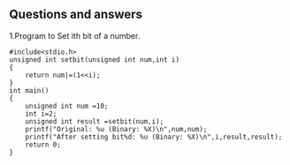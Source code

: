## Questions and answers
1.Program to Set ith bit of a number.
```
#include<stdio.h>
unsigned int setbit(unsigned int num,int i)
{
    return num|=(1<<i);
}
int main()
{
    unsigned int num =10;
    int i=2;
    unsigned int result =setbit(num,i);
    printf("Original: %u (Binary: %X)\n",num,num);
    printf("After setting bit%d: %u (Binary: %X)\n",i,result,result);
    return 0;
}
```
